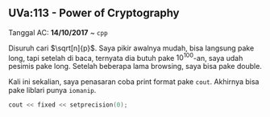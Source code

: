 ## UVa:113 - Power of Cryptography
Tanggal AC: **14/10/2017** ~ `cpp`

Disuruh cari $\sqrt[n]{p}$. Saya pikir awalnya mudah, bisa langsung pake long, tapi setelah di baca, ternyata dia butuh pake $10^{100}$-an, saya udah pesimis pake long. Setelah beberapa lama browsing, saya bisa pake double.

Kali ini sekalian, saya penasaran coba print format pake `cout`. Akhirnya bisa pake liblari punya `iomanip`. 

```cpp
cout << fixed << setprecision(0);
```
